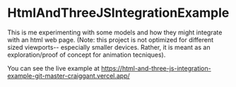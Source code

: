 # HtmlAndThreeJSIntegrationExample

This is me experimenting with some models and how they might integrate with an html web page. (Note: this project is not optimized for different sized viewports-- especially smaller devices. Rather, it is meant as an exploration/proof of concept for animation tecniques).

You can see the live example at https://html-and-three-js-integration-example-git-master-craiggant.vercel.app/
